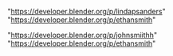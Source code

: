 "https://developer.blender.org/p/lindapsanders"
"https://developer.blender.org/p/ethansmith"
 
"https://developer.blender.org/p/johnsmiithh"
"https://developer.blender.org/p/ethansmith"
 
